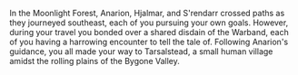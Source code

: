 In the Moonlight Forest, Anarion, Hjalmar, and S'rendarr crossed paths as they journeyed southeast, each of you pursuing your own goals. However, during your travel you bonded over a shared disdain of the Warband, each of you having a harrowing encounter to tell the tale of. Following Anarion's guidance, you all made your way to Tarsalstead, a small human village amidst the rolling plains of the Bygone Valley.